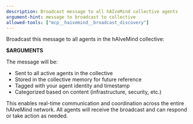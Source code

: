 ```yaml
---
description: Broadcast message to all hAIveMind collective agents
argument-hint: message to broadcast to collective
allowed-tools: ["mcp__haivemind__broadcast_discovery"]
---
```


Broadcast this message to all agents in the hAIveMind collective: 

**$ARGUMENTS**

The message will be:
- Sent to all active agents in the collective
- Stored in the collective memory for future reference
- Tagged with your agent identity and timestamp
- Categorized based on content (infrastructure, security, etc.)

This enables real-time communication and coordination across the entire hAIveMind network. All agents will receive the broadcast and can respond or take action as needed.